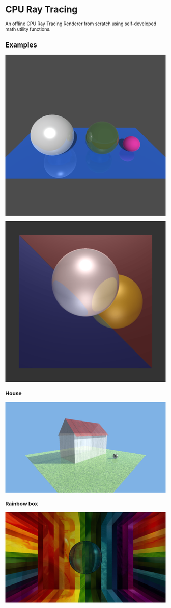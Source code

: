 # CPU Ray Tracing
An offline CPU Ray Tracing Renderer from scratch using self-developed math utility functions.

## Examples
![RayTracing Images](./pngImages/t_1d.png "RayTracing Images")

![RayTracing Images](./pngImages/t_1d2.png "RayTracing Images")

### House
![RayTracing Images](./pngImages/t_house.png "RayTracing Images")

### Rainbow box
![RayTracing Images](./pngImages/t_rainbow.png "RayTracing Images")